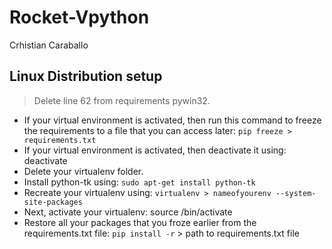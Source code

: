 # Rocket-Vpython
Crhistian Caraballo

## Linux Distribution setup
> Delete line 62 from requirements pywin32.
- If your virtual environment is activated, then run this command to freeze the requirements to a file that you can access later: `pip freeze > requirements.txt`
- If your virtual environment is activated, then deactivate it using: deactivate
- Delete your virtualenv folder.
- Install python-tk using: `sudo apt-get install python-tk`
- Recreate your virtualenv using: `virtualenv > nameofyourenv --system-site-packages`
- Next, activate your virtualenv: source <virtual environment folder>/bin/activate
- Restore all your packages that you froze earlier from the requirements.txt file: `pip install -r` > path to requirements.txt file 
